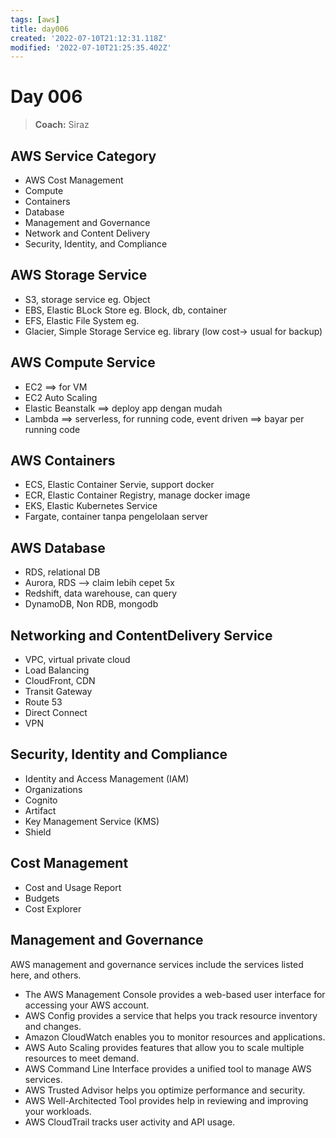 ```yaml
---
tags: [aws]
title: day006
created: '2022-07-10T21:12:31.118Z'
modified: '2022-07-10T21:25:35.402Z'
---
```


# Day 006

> **Coach:** Siraz

## AWS Service Category

- AWS Cost Management
- Compute
- Containers
- Database
- Management and Governance
- Network and Content Delivery
- Security, Identity, and Compliance

## AWS Storage Service

- S3, storage service eg. Object
- EBS, Elastic BLock Store eg. Block, db, container
- EFS, Elastic File System eg.  
- Glacier, Simple Storage Service eg. library (low cost-> usual for backup)

## AWS Compute Service

- EC2 ==> for VM
- EC2 Auto Scaling
- Elastic Beanstalk ==> deploy app dengan mudah
- Lambda  ==> serverless, for running code, event driven ==> bayar per running code

## AWS Containers

- ECS, Elastic Container Servie, support docker
- ECR, Elastic Container Registry, manage docker image
- EKS, Elastic Kubernetes Service
- Fargate, container tanpa pengelolaan server

## AWS Database

- RDS, relational DB
- Aurora, RDS --> claim lebih cepet 5x
- Redshift, data warehouse, can query
- DynamoDB, Non RDB, mongodb

## Networking and ContentDelivery Service

- VPC, virtual private cloud
- Load Balancing
- CloudFront, CDN
- Transit Gateway
- Route 53
- Direct Connect
- VPN

## Security, Identity and Compliance

- Identity and Access Management (IAM)
- Organizations
- Cognito
- Artifact
- Key Management Service (KMS)
- Shield

## Cost Management

- Cost and Usage Report
- Budgets
- Cost Explorer

## Management and Governance

AWS management and governance services include the services listed here, and others.

- The AWS Management Console provides a web-based user interface for accessing your AWS account.
- AWS Config provides a service that helps you track resource inventory and changes.
- Amazon CloudWatch enables you to monitor resources and applications.
- AWS Auto Scaling provides features that allow you to scale multiple resources to meet demand. 
- AWS Command Line Interface provides a unified tool to manage AWS services.
- AWS Trusted Advisor helps you optimize performance and security.
- AWS Well-Architected Tool provides help in reviewing and improving your workloads. 
- AWS CloudTrail tracks user activity and API usage.
